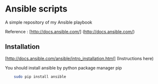 # Ansible scripts

A simple repository of my Ansible playbook

Reference : [http://docs.ansible.com/] (http://docs.ansible.com/)

## Installation

[http://docs.ansible.com/ansible/intro_installation.html] (Instructions here)

You should install ansible by python package manager pip

```bash
    sudo pip install ansible
```


